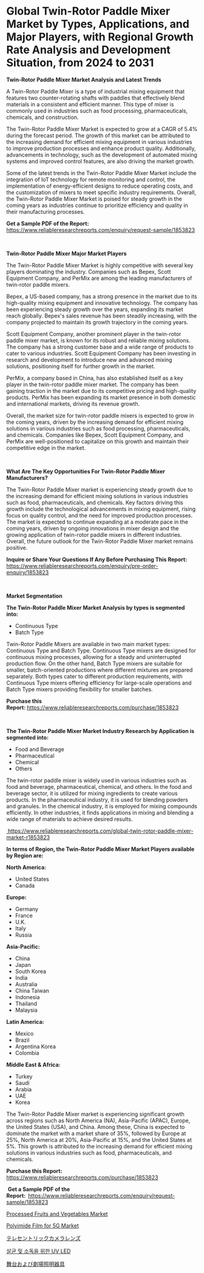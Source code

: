 <p><h1>Global Twin-Rotor Paddle Mixer Market by Types, Applications, and Major Players, with Regional Growth Rate Analysis and Development Situation, from 2024 to 2031</h1></p><p><strong>Twin-Rotor Paddle Mixer Market Analysis and Latest Trends</strong></p>
<p><p>A Twin-Rotor Paddle Mixer is a type of industrial mixing equipment that features two counter-rotating shafts with paddles that effectively blend materials in a consistent and efficient manner. This type of mixer is commonly used in industries such as food processing, pharmaceuticals, chemicals, and construction.</p><p>The Twin-Rotor Paddle Mixer Market is expected to grow at a CAGR of 5.4% during the forecast period. The growth of this market can be attributed to the increasing demand for efficient mixing equipment in various industries to improve production processes and enhance product quality. Additionally, advancements in technology, such as the development of automated mixing systems and improved control features, are also driving the market growth.</p><p>Some of the latest trends in the Twin-Rotor Paddle Mixer Market include the integration of IoT technology for remote monitoring and control, the implementation of energy-efficient designs to reduce operating costs, and the customization of mixers to meet specific industry requirements. Overall, the Twin-Rotor Paddle Mixer Market is poised for steady growth in the coming years as industries continue to prioritize efficiency and quality in their manufacturing processes.</p></p>
<p><strong>Get a Sample PDF of the Report:&nbsp;</strong> <a href="https://www.reliableresearchreports.com/enquiry/request-sample/1853823">https://www.reliableresearchreports.com/enquiry/request-sample/1853823</a></p>
<p>&nbsp;</p>
<p><strong>Twin-Rotor Paddle Mixer Major Market Players</strong></p>
<p><p>The Twin-Rotor Paddle Mixer Market is highly competitive with several key players dominating the industry. Companies such as Bepex, Scott Equipment Company, and PerMix are among the leading manufacturers of twin-rotor paddle mixers.</p><p>Bepex, a US-based company, has a strong presence in the market due to its high-quality mixing equipment and innovative technology. The company has been experiencing steady growth over the years, expanding its market reach globally. Bepex's sales revenue has been steadily increasing, with the company projected to maintain its growth trajectory in the coming years.</p><p>Scott Equipment Company, another prominent player in the twin-rotor paddle mixer market, is known for its robust and reliable mixing solutions. The company has a strong customer base and a wide range of products to cater to various industries. Scott Equipment Company has been investing in research and development to introduce new and advanced mixing solutions, positioning itself for further growth in the market.</p><p>PerMix, a company based in China, has also established itself as a key player in the twin-rotor paddle mixer market. The company has been gaining traction in the market due to its competitive pricing and high-quality products. PerMix has been expanding its market presence in both domestic and international markets, driving its revenue growth.</p><p>Overall, the market size for twin-rotor paddle mixers is expected to grow in the coming years, driven by the increasing demand for efficient mixing solutions in various industries such as food processing, pharmaceuticals, and chemicals. Companies like Bepex, Scott Equipment Company, and PerMix are well-positioned to capitalize on this growth and maintain their competitive edge in the market.</p></p>
<p>&nbsp;</p>
<p><strong>What Are The Key Opportunities For Twin-Rotor Paddle Mixer Manufacturers?</strong></p>
<p><p>The Twin-Rotor Paddle Mixer market is experiencing steady growth due to the increasing demand for efficient mixing solutions in various industries such as food, pharmaceuticals, and chemicals. Key factors driving this growth include the technological advancements in mixing equipment, rising focus on quality control, and the need for improved production processes. The market is expected to continue expanding at a moderate pace in the coming years, driven by ongoing innovations in mixer design and the growing application of twin-rotor paddle mixers in different industries. Overall, the future outlook for the Twin-Rotor Paddle Mixer market remains positive.</p></p>
<p><strong>Inquire or Share Your Questions If Any Before Purchasing This Report:</strong> <a href="https://www.reliableresearchreports.com/enquiry/pre-order-enquiry/1853823">https://www.reliableresearchreports.com/enquiry/pre-order-enquiry/1853823</a></p>
<p>&nbsp;</p>
<p><strong>Market Segmentation</strong></p>
<p><strong>The Twin-Rotor Paddle Mixer Market Analysis by types is segmented into:</strong></p>
<p><ul><li>Continuous Type</li><li>Batch Type</li></ul></p>
<p><p>Twin-Rotor Paddle Mixers are available in two main market types: Continuous Type and Batch Type. Continuous Type mixers are designed for continuous mixing processes, allowing for a steady and uninterrupted production flow. On the other hand, Batch Type mixers are suitable for smaller, batch-oriented productions where different mixtures are prepared separately. Both types cater to different production requirements, with Continuous Type mixers offering efficiency for large-scale operations and Batch Type mixers providing flexibility for smaller batches.</p></p>
<p><strong>Purchase this Report:&nbsp;</strong><a href="https://www.reliableresearchreports.com/purchase/1853823">https://www.reliableresearchreports.com/purchase/1853823</a></p>
<p>&nbsp;</p>
<p><strong>The Twin-Rotor Paddle Mixer Market Industry Research by Application is segmented into:</strong></p>
<p><ul><li>Food and Beverage</li><li>Pharmaceutical</li><li>Chemical</li><li>Others</li></ul></p>
<p><p>The twin-rotor paddle mixer is widely used in various industries such as food and beverage, pharmaceutical, chemical, and others. In the food and beverage sector, it is utilized for mixing ingredients to create various products. In the pharmaceutical industry, it is used for blending powders and granules. In the chemical industry, it is employed for mixing compounds efficiently. In other industries, it finds applications in mixing and blending a wide range of materials to achieve desired results.</p></p>
<p><a href="https://www.reliableresearchreports.com/global-twin-rotor-paddle-mixer-market-r1853823">&nbsp;https://www.reliableresearchreports.com/global-twin-rotor-paddle-mixer-market-r1853823</a></p>
<p><strong>In terms of Region, the Twin-Rotor Paddle Mixer Market Players available by Region are:</strong></p>
<p>
    <p> <strong> North America: </strong>
        <ul>
            <li>United States</li>
            <li>Canada</li>
        </ul>
        </p> 
    <p> <strong> Europe: </strong>
        <ul>
            <li>Germany</li>
            <li>France</li>
            <li>U.K.</li>
            <li>Italy</li>
            <li>Russia</li>
        </ul>
        </p> 
    <p> <strong> Asia-Pacific: </strong>
        <ul>
            <li>China</li>
            <li>Japan</li>
            <li>South Korea</li>
            <li>India</li>
            <li>Australia</li>
            <li>China Taiwan</li>
            <li>Indonesia</li>
            <li>Thailand</li>
            <li>Malaysia</li>
        </ul>
        </p> 
    <p> <strong> Latin America: </strong>
        <ul>
            <li>Mexico</li>
            <li>Brazil</li>
            <li>Argentina Korea</li>
            <li>Colombia</li>
        </ul>
        </p> 
    <p> <strong> Middle East & Africa: </strong>
        <ul>
            <li>Turkey</li>
            <li>Saudi</li>
            <li>Arabia</li>
            <li>UAE</li>
            <li>Korea</li>
        </ul>
    </p>
    </p>
<p><p>The Twin-Rotor Paddle Mixer market is experiencing significant growth across regions such as North America (NA), Asia-Pacific (APAC), Europe, the United States (USA), and China. Among these, China is expected to dominate the market with a market share of 35%, followed by Europe at 25%, North America at 20%, Asia-Pacific at 15%, and the United States at 5%. This growth is attributed to the increasing demand for efficient mixing solutions in various industries such as food, pharmaceuticals, and chemicals.</p></p>
<p><strong>Purchase this Report: </strong><a href="https://www.reliableresearchreports.com/purchase/1853823">https://www.reliableresearchreports.com/purchase/1853823</a></p>
<p>&nbsp;<strong>Get a Sample PDF of the Report:&nbsp;&nbsp;</strong><a href="https://www.reliableresearchreports.com/enquiry/request-sample/1853823">https://www.reliableresearchreports.com/enquiry/request-sample/1853823</a></p>
<p><strong></strong></p>
<p><p><a href="https://issuu.com/reportprime-2/docs/processed-fruits-and-vegetables-market-size-2030.p">Processed Fruits and Vegetables Market</a></p><p><a href="https://github.com/joannagoyvaerts/Market-Research-Report-List-3/blob/main/polyimide-film-for-5g-market.md">Polyimide Film for 5G Market</a></p><p><a href="https://github.com/Sophiaard2003/Market-Research-Report-List-2/blob/main/8406950124309.md">テレセントリックカメラレンズ</a></p><p><a href="https://github.com/asratman/Market-Research-Report-List-1/blob/main/5333477122377.md">살균 및 소독을 위한 UV LED</a></p><p><a href="https://github.com/deonnorth8/Market-Research-Report-List-1/blob/main/3555780124310.md">舞台および劇場照明器具</a></p></p>